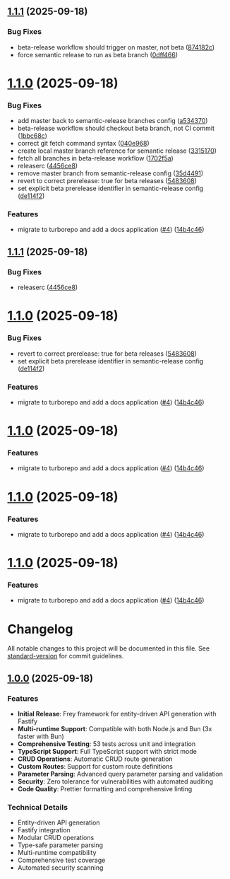 ## [1.1.1](https://github.com/Ked57/frey/compare/v1.1.0...v1.1.1) (2025-09-18)


### Bug Fixes

* beta-release workflow should trigger on master, not beta ([874182c](https://github.com/Ked57/frey/commit/874182cae83045984323e5f4deec6aff3fb5632f))
* force semantic release to run as beta branch ([0dff466](https://github.com/Ked57/frey/commit/0dff466dbd30e341e7168155ac0272312612676b))

# [1.1.0](https://github.com/Ked57/frey/compare/v1.0.0...v1.1.0) (2025-09-18)


### Bug Fixes

* add master back to semantic-release branches config ([a534370](https://github.com/Ked57/frey/commit/a534370bce0cb9dd4910f62a3050638460800e85))
* beta-release workflow should checkout beta branch, not CI commit ([1bbc68c](https://github.com/Ked57/frey/commit/1bbc68c80f8f0c18047f70a5a94d391d35843007))
* correct git fetch command syntax ([040e968](https://github.com/Ked57/frey/commit/040e9683d058cfb26c7620b89049e54fdd560a75))
* create local master branch reference for semantic release ([3315170](https://github.com/Ked57/frey/commit/3315170fb4a98b8d8fccd544e8abdde4a84f21ac))
* fetch all branches in beta-release workflow ([1702f5a](https://github.com/Ked57/frey/commit/1702f5ac965568b7e131501ade1ba670f47af689))
* releaserc ([4456ce8](https://github.com/Ked57/frey/commit/4456ce81239330735bf459fc40d8afe15269e277))
* remove master branch from semantic-release config ([35d4491](https://github.com/Ked57/frey/commit/35d4491c3a43ac1044033fb779c3a0177187f5b2))
* revert to correct prerelease: true for beta releases ([5483608](https://github.com/Ked57/frey/commit/54836085292b15c8d16bc81cab284986adaf372a))
* set explicit beta prerelease identifier in semantic-release config ([de114f2](https://github.com/Ked57/frey/commit/de114f2a7d18167927561a24742275589948406d))


### Features

* migrate to turborepo and add a docs application ([#4](https://github.com/Ked57/frey/issues/4)) ([14b4c46](https://github.com/Ked57/frey/commit/14b4c468f75e3287c93538309310a2952864fcfc))

## [1.1.1](https://github.com/Ked57/frey/compare/v1.1.0...v1.1.1) (2025-09-18)


### Bug Fixes

* releaserc ([4456ce8](https://github.com/Ked57/frey/commit/4456ce81239330735bf459fc40d8afe15269e277))

# [1.1.0](https://github.com/Ked57/frey/compare/v1.0.0...v1.1.0) (2025-09-18)


### Bug Fixes

* revert to correct prerelease: true for beta releases ([5483608](https://github.com/Ked57/frey/commit/54836085292b15c8d16bc81cab284986adaf372a))
* set explicit beta prerelease identifier in semantic-release config ([de114f2](https://github.com/Ked57/frey/commit/de114f2a7d18167927561a24742275589948406d))


### Features

* migrate to turborepo and add a docs application ([#4](https://github.com/Ked57/frey/issues/4)) ([14b4c46](https://github.com/Ked57/frey/commit/14b4c468f75e3287c93538309310a2952864fcfc))

# [1.1.0](https://github.com/Ked57/frey/compare/v1.0.0...v1.1.0) (2025-09-18)


### Features

* migrate to turborepo and add a docs application ([#4](https://github.com/Ked57/frey/issues/4)) ([14b4c46](https://github.com/Ked57/frey/commit/14b4c468f75e3287c93538309310a2952864fcfc))

# [1.1.0](https://github.com/Ked57/frey/compare/v1.0.0...v1.1.0) (2025-09-18)


### Features

* migrate to turborepo and add a docs application ([#4](https://github.com/Ked57/frey/issues/4)) ([14b4c46](https://github.com/Ked57/frey/commit/14b4c468f75e3287c93538309310a2952864fcfc))

# [1.1.0](https://github.com/Ked57/frey/compare/v1.0.0...v1.1.0) (2025-09-18)


### Features

* migrate to turborepo and add a docs application ([#4](https://github.com/Ked57/frey/issues/4)) ([14b4c46](https://github.com/Ked57/frey/commit/14b4c468f75e3287c93538309310a2952864fcfc))

# Changelog

All notable changes to this project will be documented in this file. See [standard-version](https://github.com/conventional-changelog/standard-version) for commit guidelines.

## [1.0.0](https://github.com/Ked57/frey/compare/v1.0.0-beta.3...v1.0.0) (2025-09-18)

### Features

* **Initial Release**: Frey framework for entity-driven API generation with Fastify
* **Multi-runtime Support**: Compatible with both Node.js and Bun (3x faster with Bun)
* **Comprehensive Testing**: 53 tests across unit and integration
* **TypeScript Support**: Full TypeScript support with strict mode
* **CRUD Operations**: Automatic CRUD route generation
* **Custom Routes**: Support for custom route definitions
* **Parameter Parsing**: Advanced query parameter parsing and validation
* **Security**: Zero tolerance for vulnerabilities with automated auditing
* **Code Quality**: Prettier formatting and comprehensive linting

### Technical Details

* Entity-driven API generation
* Fastify integration
* Modular CRUD operations
* Type-safe parameter parsing
* Multi-runtime compatibility
* Comprehensive test coverage
* Automated security scanning
